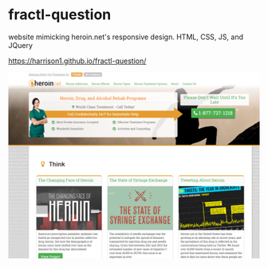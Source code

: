 # fractl-question
website mimicking heroin.net's responsive design. HTML, CSS, JS, and JQuery

https://harrison1.github.io/fractl-question/

![Alt text](screenshot1.png)
